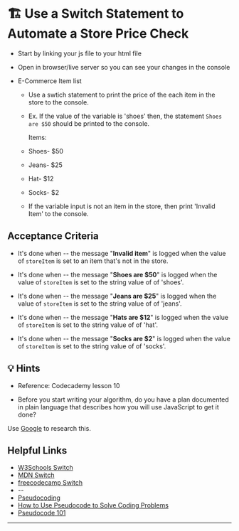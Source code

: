 # 🏗️ Use a Switch Statement to Automate a Store Price Check

* Start by linking your js file to your html file
* Open in browser/live server so you can see your changes in the console

* E-Commerce Item list
  * Use a swtich statement to print the price of the each item in the store to the console.
  * Ex. If the value of the variable is 'shoes' then, the statement `Shoes are $50` should be printed to the console.

    Items:
  * Shoes- $50
  * Jeans- $25
  * Hat- $12
  * Socks- $2
  * If the variable input is not an item in the store, then print 'Invalid Item' to the console.

## Acceptance Criteria

* It's done when -- the message "**Invalid item**" is logged when the value of `storeItem` is set to an item that's not in the store.

* It's done when -- the message "**Shoes are $50**" is logged when the value of `storeItem` is set to the string value of of 'shoes'.

* It's done when -- the message "**Jeans are $25**" is logged when the value of `storeItem` is set to the string value of of 'jeans'.

* It's done when -- the message "**Hats are $12**" is logged when the value of `storeItem` is set to the string value of of 'hat'.

* It's done when -- the message "**Socks are $2**" is logged when the value of `storeItem` is set to the string value of of 'socks'.

## 💡 Hints

* Reference: Codecademy lesson 10

* Before you start writing your algorithm, do you have a plan documented in plain language that describes how you will use JavaScript to get it done?

Use [Google](https://www.google.com) to research this.

## Helpful Links

* [W3Schools Switch](https://www.w3schools.com/js/js_switch.asp)
* [MDN Switch](https://developer.mozilla.org/en-US/docs/Web/JavaScript/Reference/Statements/switch)
* [freecodecamp Switch](https://www.freecodecamp.org/news/javascript-switch-case-js-switch-statement-example/)
* --
* [Pseudocoding](https://m.youtube.com/watch?v=PwGA4Lm8zuE)
* [How to Use Pseudocode to Solve Coding Problems](https://www.freecodecamp.org/news/what-is-pseudocode-in-programming/)
* [Pseudocode 101](https://towardsdatascience.com/pseudocode-101-an-introduction-to-writing-good-pseudocode-1331cb855be7)

---
